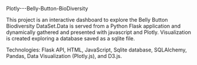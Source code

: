 Plotly---Belly-Button-BioDiversity

This project is an interactive dashboard to explore the Belly Button Biodiversity DataSet.Data is served from a Python Flask application and dynamically gathered and presented with javascript and Plotly. Visualization is created exploring a database saved as a sqlite file. 

Technologies: Flask API, HTML, JavaScript, Sqlite database, SQLAlchemy, Pandas, Data Visualization (Plotly.js), and D3.js.
